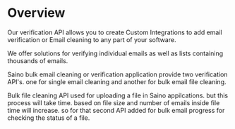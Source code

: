 # Overview

Our verification API allows you to create Custom Integrations to add email verification or Email cleaning to any part of your software. 

We offer solutions for verifying individual emails as well as lists containing thousands of emails.

Saino bulk email cleaning or verification application provide two verification API's. one for single email cleaning and another for bulk email file cleaning.

Bulk file cleaning API used for uploading a file in Saino appilcations. but this process will take time. based on file size and number of emails inside file time will increase. so for that second API added for bulk email progress for checking the status of a file.

